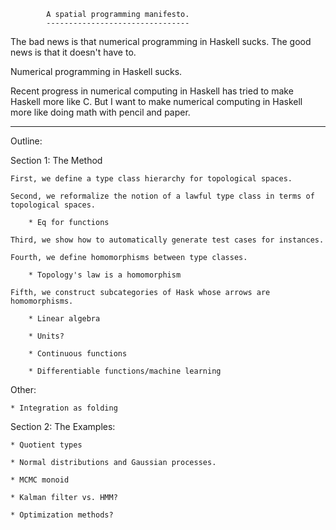             A spatial programming manifesto.
            --------------------------------

The bad news is that numerical programming in Haskell sucks.
The good news is that it doesn't have to.

Numerical programming in Haskell sucks.

Recent progress in numerical computing in Haskell has tried to make Haskell more like C.
But I want to make numerical computing in Haskell more like doing math with pencil and paper.

--------------------

Outline:

Section 1: The Method

    First, we define a type class hierarchy for topological spaces.

    Second, we reformalize the notion of a lawful type class in terms of topological spaces.

        * Eq for functions

    Third, we show how to automatically generate test cases for instances.

    Fourth, we define homomorphisms between type classes.

        * Topology's law is a homomorphism

    Fifth, we construct subcategories of Hask whose arrows are homomorphisms.

        * Linear algebra

        * Units?

        * Continuous functions

        * Differentiable functions/machine learning

Other:

    * Integration as folding

Section 2: The Examples:

    * Quotient types

    * Normal distributions and Gaussian processes.

    * MCMC monoid

    * Kalman filter vs. HMM?

    * Optimization methods?
